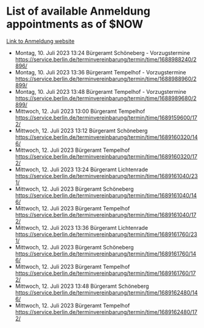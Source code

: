 # List of available Anmeldung appointments as of $NOW
[Link to Anmeldung website](https://service.berlin.de/terminvereinbarung/termin/tag.php?termin=1&anliegen[]=120686&dienstleisterlist=122210,122217,327316,122219,327312,122227,327314,122231,327346,122243,327348,122254,122252,329742,122260,329745,122262,329748,122271,327278,122273,327274,122277,327276,330436,122280,327294,122282,327290,122284,327292,122291,327270,122285,327266,122286,327264,122296,327268,150230,329760,122297,327286,122294,327284,122312,329763,122314,329775,122304,327330,122311,327334,122309,327332,317869,122281,327352,122279,329772,122283,122276,327324,122274,327326,122267,329766,122246,327318,122251,327320,122257,327322,122208,327298,122226,327300&herkunft=http%3A%2F%2Fservice.berlin.de%2Fdienstleistung%2F120686%2F)
- Montag, 10. Juli 2023 13:24 Bürgeramt Schöneberg - Vorzugstermine https://service.berlin.de/terminvereinbarung/termin/time/1688988240/2896/
- Montag, 10. Juli 2023 13:36 Bürgeramt Tempelhof - Vorzugstermine https://service.berlin.de/terminvereinbarung/termin/time/1688988960/2899/
- Montag, 10. Juli 2023 13:48 Bürgeramt Tempelhof - Vorzugstermine https://service.berlin.de/terminvereinbarung/termin/time/1688989680/2899/
- Mittwoch, 12. Juli 2023 13:00 Bürgeramt Tempelhof https://service.berlin.de/terminvereinbarung/termin/time/1689159600/172/
- Mittwoch, 12. Juli 2023 13:12 Bürgeramt Schöneberg https://service.berlin.de/terminvereinbarung/termin/time/1689160320/146/
- Mittwoch, 12. Juli 2023  Bürgeramt Tempelhof https://service.berlin.de/terminvereinbarung/termin/time/1689160320/172/
- Mittwoch, 12. Juli 2023 13:24 Bürgeramt Lichtenrade https://service.berlin.de/terminvereinbarung/termin/time/1689161040/231/
- Mittwoch, 12. Juli 2023  Bürgeramt Schöneberg https://service.berlin.de/terminvereinbarung/termin/time/1689161040/146/
- Mittwoch, 12. Juli 2023  Bürgeramt Tempelhof https://service.berlin.de/terminvereinbarung/termin/time/1689161040/172/
- Mittwoch, 12. Juli 2023 13:36 Bürgeramt Lichtenrade https://service.berlin.de/terminvereinbarung/termin/time/1689161760/231/
- Mittwoch, 12. Juli 2023  Bürgeramt Schöneberg https://service.berlin.de/terminvereinbarung/termin/time/1689161760/146/
- Mittwoch, 12. Juli 2023  Bürgeramt Tempelhof https://service.berlin.de/terminvereinbarung/termin/time/1689161760/172/
- Mittwoch, 12. Juli 2023 13:48 Bürgeramt Schöneberg https://service.berlin.de/terminvereinbarung/termin/time/1689162480/146/
- Mittwoch, 12. Juli 2023  Bürgeramt Tempelhof https://service.berlin.de/terminvereinbarung/termin/time/1689162480/172/
